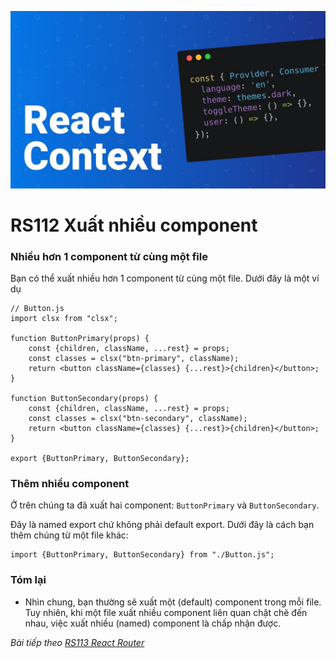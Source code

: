 ![Create-HTML-1](images/context.jpg) 

# RS112 Xuất nhiều component

### Nhiều hơn 1 component từ cùng một file

Bạn có thể xuất nhiều hơn 1 component từ cùng một file. Dưới đây là một ví dụ

```
// Button.js
import clsx from "clsx";

function ButtonPrimary(props) {
    const {children, className, ...rest} = props;
    const classes = clsx("btn-primary", className);
    return <button className={classes} {...rest}>{children}</button>;
}

function ButtonSecondary(props) {
    const {children, className, ...rest} = props;
    const classes = clsx("btn-secondary", className);
    return <button className={classes} {...rest}>{children}</button>;
}

export {ButtonPrimary, ButtonSecondary};
```

### Thêm nhiều component

Ở trên chúng ta đã xuất hai component: `ButtonPrimary` và `ButtonSecondary`.

Đây là named export chứ không phải default export. Dưới đây là cách bạn thêm chúng từ một file khác:

```
import {ButtonPrimary, ButtonSecondary} from "./Button.js";
```

### Tóm lại

- Nhìn chung, bạn thường sẽ xuất một (default) component trong mỗi file. Tuy nhiên, khi một file xuất nhiều component liên quan chặt chẽ đến nhau, việc xuất nhiều (named) component là chấp nhận được.


*Bài tiếp theo [RS113 React Router](/lesson/session/session_113_router.md)*